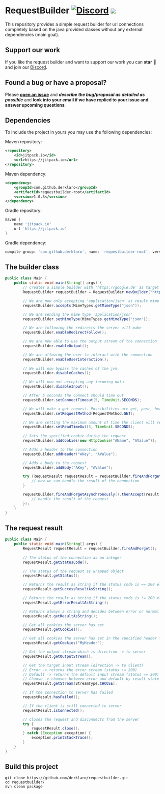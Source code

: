 # RequestBuilder [![Discord](https://img.shields.io/discord/499666347337449472.svg?color=7289DA&label=discord)](https://discord.gg/uskXdVZ) [![](https://jitpack.io/v/derklaro/requestbuilder.svg)](https://jitpack.io/#derklaro/requestbuilder)
This repository provides a simple request builder for url connections completely based on the java provided
classes without any external dependencies (main goal).

## Support our work
If you like the request builder and want to support our work you can **star** :star2: and join our [Discord](https://discord.gg/uskXdVZ).

## Found a bug or have a proposal?
Please
[**open an issue**](https://github.com/derklaro/reformcloud2-prefix-system/issues/new)
and ***describe the bug/proposal as detailed as possible*** and **look into your email if we have replied to your issue
and answer upcoming questions**.

## Dependencies
To include the project in yours you may use the following dependencies:

Maven repository:
```xml
<repository>
    <id>jitpack.io</id>
    <url>https://jitpack.io</url>
</repository>
```

Maven dependency:
```xml
<dependency>
    <groupId>com.github.derklaro</groupId>
    <artifactId>requestbuilder-root</artifactId>
    <version>1.0.3</version>
</dependency>
```

Gradle repository:
```groovy
maven {
    name 'jitpack.io'
    url 'https://jitpack.io'
}
```

Gradle dependency:
```groovy
compile group: 'com.github.derklaro', name: 'requestbuilder-root', version: '1.0.3'
```

## The builder class
```java
public class Main {
    public static void main(String[] args) {
        // Creates a simple builder with 'https://google.de' as target and no proxy
        RequestBuilder requestBuilder = RequestBuilder.newBuilder("https:google.de", Proxy.NO_PROXY);

        // We are now only accepting 'application/json' as result mime type
        requestBuilder.accepts(MimeTypes.getMimeType("json"));

        // We are sending the mime type 'application/json'
        requestBuilder.setMimeType(MimeTypes.getMimeType("json"));

        // We are following the redirects the server will make
        requestBuilder.enableRedirectFollow();

        // We are now able to use the output stream of the connection
        requestBuilder.enableOutput();

        // We are allowing the user to interact with the connection
        requestBuilder.enableUserInteraction();
    
        // We will now bypass the caches of the jvm
        requestBuilder.disableCaches();

        // We will now not accepting any incoming data
        requestBuilder.disableInput();

        // After 5 seconds the connect should time out
        requestBuilder.setConnectTimeout(5, TimeUnit.SECONDS);

        // We will make a get request. Possibilities are get, post, head, options, put, delete, trace
        requestBuilder.setRequestMethod(RequestMethod.GET);

        // We are setting the maximum amount of time the client will read from the connection
        requestBuilder.setReadTimeOut(5, TimeUnit.SECONDS);
    
        // Sets the specified cookie during the request
        requestBuilder.addCookies(new HttpCookie("AName", "AValue"));

        // Adds a header to the connection
        requestBuilder.addHeader("AKey", "AValue");

        // Adds a body to the request
        requestBuilder.addBody("AKey", "AValue");

        try (RequestResult requestResult = requestBuilder.fireAndForget()) {
            // now we can handle the result of the connection
        }

        requestBuilder.fireAndForgetAsynchronously().thenAccept(result -> {
            // handle the result of the request
        });
    }
}
```
## The request result
```java
public class Main {
    public static void main(String[] args) {
        RequestResult requestResult = requestBuilder.fireAndForget();
        
        // The status of the connection as an integer
        requestResult.getStatusCode();

        // The status of the request as wrapped object
        requestResult.getStatus();

        // Returns the result as string if the status code is == 200 else it will end up throwing an exception
        requestResult.getSuccessResultAsString();

        // Returns the result as string if the status code is != 200 else it will end up throwing an exception
        requestResult.getErrorResultAsString();

        // Returns always a string and decides between error or normal input
        requestResult.getResultAsString();

        // Get all cookies the server has set
        requestResult.getCookies();

        // Get all cookies the server has set in the specified header field
        requestResult.getCookies("MyHeader");

        // Get the output stream which is direction -> to server
        requestResult.getOutputStream();

        // Get the target input stream (direction -> to client)
        // Error -> returns the error stream (status != 200)
        // Default -> returns the default input stream (status == 200)
        // Choose -> chooses between error and default by result state
        requestResult.getStream(StreamType.CHOOSE);

        // If the connection to server has failed
        requestResult.hasFailed();

        // If the client is still connected to server
        requestResult.isConnected();

        // Closes the request and disconnects from the server
        try {
            requestResult.close();
        } catch (Exception exception) {
            exception.printStackTrace();
        }
    }
}
```

## Build this project
```
git clone https://github.com/derklaro/requestbuilder.git
cd requestbuilder/
mvn clean package
```
